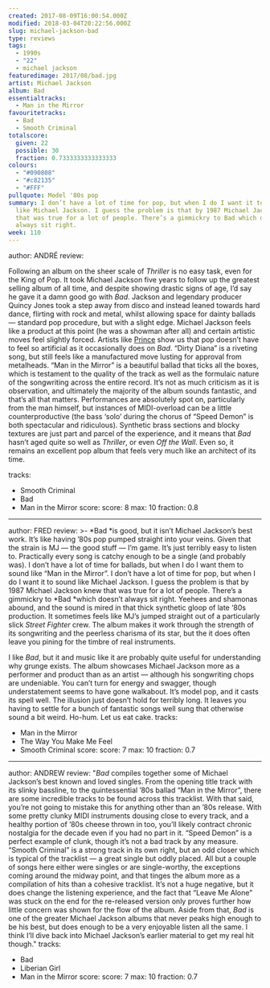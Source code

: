 ```yaml
---
created: 2017-08-09T16:00:54.000Z
modified: 2018-03-04T20:22:56.000Z
slug: michael-jackson-bad
type: reviews
tags:
  - 1990s
  - "22"
  - michael jackson
featuredimage: 2017/08/bad.jpg
artist: Michael Jackson
album: Bad
essentialtracks:
  - Man in the Mirror
favouritetracks:
  - Bad
  - Smooth Criminal
totalscore:
  given: 22
  possible: 30
  fraction: 0.7333333333333333
colours:
  - "#090808"
  - "#c82135"
  - "#FFF"
pullquote: Model '80s pop
summary: I don’t have a lot of time for pop, but when I do I want it to sound
  like Michael Jackson. I guess the problem is that by 1987 Michael Jackson knew
  that was true for a lot of people. There’s a gimmickry to Bad which doesn’t
  always sit right.
week: 110
---
```

author: ANDRÉ
review: <div class="_d97"><p>Following an album on the sheer scale of
  <em>Thriller</em> is no easy task, even for the King of Pop. It took Michael
  Jackson five years to follow up the greatest selling album of all time, and
  despite showing drastic signs of age, I’d say he gave it a damn good go with
  <em>Bad</em>.&nbsp;Jackson and legendary producer Quincy Jones took a step
  away from disco and instead leaned towards hard dance, flirting with rock and
  metal, whilst allowing space for dainty ballads — standard pop procedure, but
  with a slight edge. Michael Jackson feels like a product at this point (he was
  a showman after all) and certain artistic moves feel slightly
  forced.&nbsp;Artists like <a
  href="https://audioxide.com/reviews/prince-purple-rain/" target="_blank"
  rel="noopener">Prince</a> show us that pop doesn’t have to feel so artificial
  as it occasionally does on <em>Bad</em>. “Dirty Diana” is a riveting song, but
  still feels like a manufactured move lusting for approval from metalheads.
  “Man in the Mirror” is a beautiful ballad that ticks all the boxes, which is
  testament to the quality of the track as well as the formulaic nature of the
  songwriting across the entire record. It’s not as much criticism as it is
  observation, and ultimately the majority of the album sounds fantastic, and
  that’s all that matters. Performances are absolutely spot on, particularly
  from the man himself, but instances of MIDI-overload&nbsp;can be a little
  counterproductive (the bass ‘solo’ during the chorus of “Speed Demon” is both
  spectacular and ridiculous). Synthetic brass sections and blocky textures are
  just part and parcel of the experience, and it means that <em>Bad</em> hasn’t
  aged quite so well as <em>Thriller</em>, or even <em>Off the Wall</em>. Even
  so, it remains an excellent pop album that feels very much like an architect
  of its time.</p></div>
tracks:
  - Smooth Criminal
  - ­­Bad
  - ­­Man in the Mirror
score:
  score: 8
  max: 10
  fraction: 0.8
---
author: FRED
review: >-
  *Bad *is good, but it isn’t Michael Jackson’s best work. It’s like having ’80s
  pop pumped straight into your veins. Given that the strain is MJ — the good
  stuff — I’m game. It’s just terribly easy to listen to. Practically every song
  is catchy enough to be a single (and probably was). I don’t have a lot of time
  for ballads, but when I do I want them to sound like “Man in the Mirror”. I
  don’t have a lot of time for pop, but when I do I want it to sound like
  Michael Jackson. I guess the problem is that by 1987 Michael Jackson knew that
  was true for a lot of people. There’s a gimmickry to *Bad *which doesn’t
  always sit right. Yeehees and shamonas abound, and the sound is mired in that
  thick synthetic gloop of late ‘80s production. It sometimes feels like MJ’s
  jumped straight out of a particularly slick *Street Fighter* crew. The album
  makes it work through the strength of its songwriting and the peerless
  charisma of its star, but the it does often leave you pining for the timbre of
  real instruments.

  I like *Bad*, but it and music like it are probably quite useful for understanding why grunge exists. The album showcases Michael Jackson more as a performer and product than as an artist — although his songwriting chops are undeniable. You can’t turn for energy and swagger, though understatement seems to have gone walkabout. It’s model pop, and it casts its spell well. The illusion just doesn’t hold for terribly long. It leaves you having to settle for a bunch of fantastic songs well sung that otherwise sound a bit weird. Ho-hum. Let us eat cake.
tracks:
  - Man in the Mirror
  - ­­The Way You Make Me Feel
  - ­­Smooth Criminal
score:
  score: 7
  max: 10
  fraction: 0.7
---
author: ANDREW
review: "*Bad* compiles together some of Michael Jackson’s best known and loved
  singles. From the opening title track with its slinky bassline, to the
  quintessential ’80s ballad “Man in the Mirror”, there are some incredible
  tracks to be found across this tracklist. With that said, you’re not going to
  mistake this for anything other than an ’80s release. With some pretty clunky
  MIDI instruments dousing close to every track, and a healthy portion of ’80s
  cheese thrown in too, you’ll likely contract chronic nostalgia for the decade
  even if you had no part in it. “Speed Demon” is a perfect example of clunk,
  though it’s not a bad track by any measure. “Smooth Criminal” is a strong
  track in its own right, but an odd closer which is typical of the tracklist —
  a great single but oddly placed. All but a couple of songs here either were
  singles or are single-worthy, the exceptions coming around the midway point,
  and that tinges the album more as a compilation of hits than a cohesive
  tracklist. It’s not a huge negative, but it does change the listening
  experience, and the fact that “Leave Me Alone” was stuck on the end for the
  re-released version only proves further how little concern was shown for the
  flow of the album. Aside from that, *Bad* is one of the greater Michael
  Jackson albums that never peaks high enough to be his best, but does enough to
  be a very enjoyable listen all the same. I think I’ll dive back into Michael
  Jackson’s earlier material to get my real hit though."
tracks:
  - Bad
  - ­­Liberian Girl
  - ­­Man in the Mirror
score:
  score: 7
  max: 10
  fraction: 0.7
